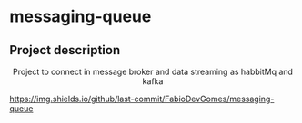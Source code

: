 # messaging-queue

## Project description
<p align="center">Project to connect in message broker and data streaming as habbitMq and kafka</p>

https://img.shields.io/github/last-commit/FabioDevGomes/messaging-queue
